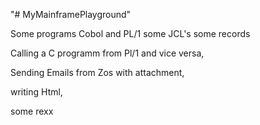 "# MyMainframePlayground" 

Some programs Cobol and PL/1 some JCL's some records

Calling a C programm from Pl/1 and vice versa,

Sending Emails from Zos with attachment,

writing Html,

some rexx
